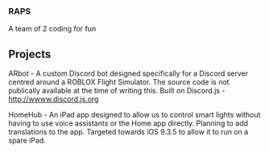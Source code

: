 ### RAPS
A team of 2 coding for fun

## Projects
ARbot - A custom Discord bot designed specifically for a Discord server centred around a ROBLOX Flight Simulator. The source code is not publically available at the time of writing this.
Built on Discord.js - http://wwww.discord.js.org

HomeHub - An iPad app designed to allow us to control smart lights without having to use voice assistants or the Home app directly. Planning to add translations to the app. Targeted towards iOS 9.3.5 to allow it to run on a spare iPad.
